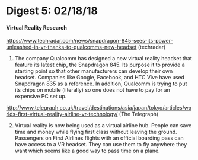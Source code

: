 # Digest 5: 02/18/18
#### Virtual Reality Research

https://www.techradar.com/news/snapdragon-845-sees-its-power-unleashed-in-vr-thanks-to-qualcomms-new-headset (techradar)

1. The company Qualcomm has designed a new virtual reality headset that feature its latest chip, the Snapdragon 845.  Its purpose it to provide a starting point so that other manufacturers can develop their own headset.  Companies like Google, Facebook, and HTC Vive have used Snapdragon 835 as a reference.  In addition,  Qualcomm is trying to put its chips on mobile (literally) so one does not have to pay for an expensive PC set up.  

http://www.telegraph.co.uk/travel/destinations/asia/japan/tokyo/articles/worlds-first-virtual-reality-airline-vr-technology/ (The Telegraph)

2. Virtual reality is now being used as a virtual airline hub.  People can save time and money while flying first class without leaving the ground.  Passengers on First Airlines flights with an official boarding pass can have access to a VR headset.  They can use them to fly anywhere they want which seems like a good way to pass time on a plane.
